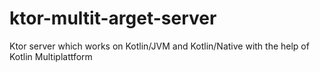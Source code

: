 # ktor-multit-arget-server
Ktor server which works on Kotlin/JVM and Kotlin/Native with the help of Kotlin Multiplattform
